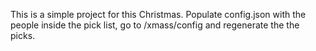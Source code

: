 This is a simple project for this Christmas. 
Populate config.json with the people inside the pick list, go to /xmass/config and regenerate the the picks.
